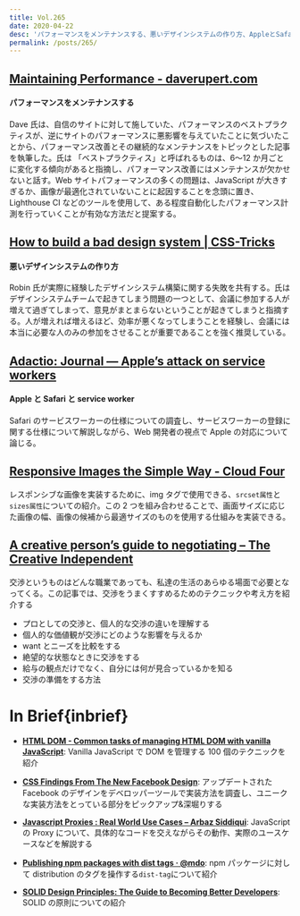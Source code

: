 ```yaml
---
title: Vol.265
date: 2020-04-22
desc: 'パフォーマンスをメンテナンスする、悪いデザインシステムの作り方、AppleとSafariとservice worker、ほか計10リンク'
permalink: /posts/265/
---
```


## [Maintaining Performance - daverupert.com](https://daverupert.com/2020/03/maintaining-performance/)

#### パフォーマンスをメンテナンスする

Dave 氏は、自信のサイトに対して施していた、パフォーマンスのベストプラクティスが、逆にサイトのパフォーマンスに悪影響を与えていたことに気づいたことから、パフォーマンス改善とその継続的なメンテナンスをトピックとした記事を執筆した。氏は 「ベストプラクティス」と呼ばれるものは、6〜12 か月ごとに変化する傾向があると指摘し、パフォーマンス改善にはメンテナンスが欠かせないと話す。Web サイトパフォーマンスの多くの問題は、JavaScript が大きすぎるか、画像が最適化されていないことに起因することを念頭に置き、Lighthouse CI などのツールを使用して、ある程度自動化したパフォーマンス計測を行っていくことが有効な方法だと提案する。

## [How to build a bad design system | CSS-Tricks](https://css-tricks.com/how-to-build-a-bad-design-system/)

#### 悪いデザインシステムの作り方

Robin 氏が実際に経験したデザインシステム構築に関する失敗を共有する。氏はデザインシステムチームで起きてしまう問題の一つとして、会議に参加する人が増えて過ぎてしまって、意見がまとまらないということが起きてしまうと指摘する。人が増えれば増えるほど、効率が悪くなってしまうことを経験し、会議には本当に必要な人のみの参加をさせることが重要であることを強く推奨している。

## [Adactio: Journal — Apple’s attack on service workers](https://adactio.com/journal/16619)

#### Apple と Safari と service worker

Safari のサービスワーカーの仕様についての調査し、サービスワーカーの登録に関する仕様について解説しながら、Web 開発者の視点で Apple の対応について論じる。

## [Responsive Images the Simple Way - Cloud Four](https://cloudfour.com/thinks/responsive-images-the-simple-way/)

レスポンシブな画像を実装するために、img タグで使用できる、`srcset属性`と`sizes属性`についての紹介。この 2 つを組み合わせることで、画面サイズに応じた画像の幅、画像の候補から最適サイズのものを使用する仕組みを実装できる。

## [A creative person’s guide to negotiating – The Creative Independent](https://thecreativeindependent.com/guides/a-creative-persons-guide-to-negotiating/)

交渉というものはどんな職業であっても、私達の生活のあらゆる場面で必要となってくる。この記事では、交渉をうまくすすめるためのテクニックや考え方を紹介する

- プロとしての交渉と、個人的な交渉の違いを理解する
- 個人的な価値観が交渉にどのような影響を与えるか
- want とニーズを比較をする
- 絶望的な状態なときに交渉をする
- 給与の観点だけでなく、自分には何が見合っているかを知る
- 交渉の準備をする方法

# In Brief{inbrief}

- **[HTML DOM - Common tasks of managing HTML DOM with vanilla JavaScript](https://htmldom.dev)**: Vanilla JavaScript で DOM を管理する 100 個のテクニックを紹介

- **[CSS Findings From The New Facebook Design](https://ishadeed.com/article/new-facebook-css/)**: アップデートされた Facebook のデザインをデベロッパーツールで実装方法を調査し、ユニークな実装方法をとっている部分をピックアップ&深堀りする

- **[Javascript Proxies : Real World Use Cases – Arbaz Siddiqui](https://www.arbazsiddiqui.me/javascript-proxies-real-world-use-cases)**: JavaScript の Proxy について、具体的なコードを交えながらその動作、実際のユースケースなどを解説する

- **[Publishing npm packages with dist tags · @mdo](https://markdotto.com/2020/04/01/npm-dist-tags/)**: npm パッケージに対して distribution のタグを操作する`dist-tag`について紹介

- **[SOLID Design Principles: The Guide to Becoming Better Developers](https://adevait.com/software/solid-design-principles-the-guide-to-becoming-better-developers)**: SOLID の原則についての紹介
